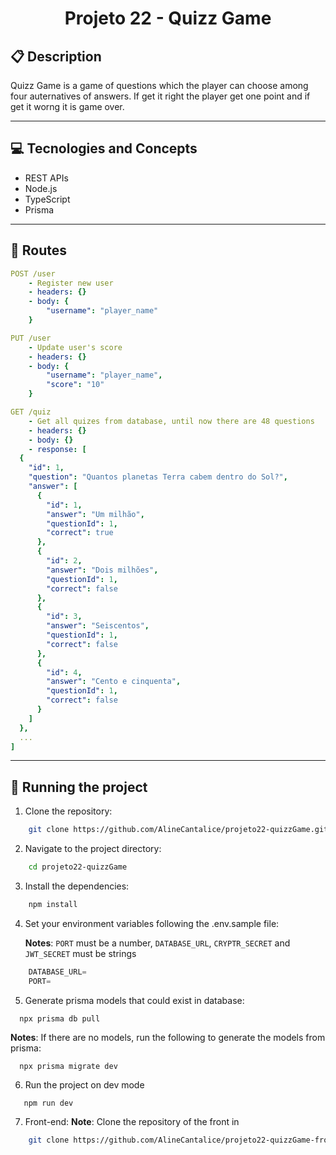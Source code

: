 # <p align = "center"> Projeto 22 - Quizz Game </p>

##  :clipboard: Description

Quizz Game is a game of questions which the player can choose among four auternatives of answers. If get it right the player get one point and if get it worng it is game over.

***

## :computer:	 Tecnologies and Concepts

- REST APIs
- Node.js
- TypeScript
- Prisma

***

## :rocket: Routes

```yml
POST /user
    - Register new user
    - headers: {}
    - body: {
        "username": "player_name"
    }
```
    
```yml 
PUT /user
    - Update user's score
    - headers: {}
    - body: {
        "username": "player_name",
        "score": "10"
    }
```

```yml 
GET /quiz
    - Get all quizes from database, until now there are 48 questions
    - headers: {}
    - body: {}
    - response: [
  {
    "id": 1,
    "question": "Quantos planetas Terra cabem dentro do Sol?",
    "answer": [
      {
        "id": 1,
        "answer": "Um milhão",
        "questionId": 1,
        "correct": true
      },
      {
        "id": 2,
        "answer": "Dois milhões",
        "questionId": 1,
        "correct": false
      },
      {
        "id": 3,
        "answer": "Seiscentos",
        "questionId": 1,
        "correct": false
      },
      {
        "id": 4,
        "answer": "Cento e cinquenta",
        "questionId": 1,
        "correct": false
      }
    ]
  },
  ...
]
```
***

## 🏁 Running the project

1. Clone the repository:

```bash
    git clone https://github.com/AlineCantalice/projeto22-quizzGame.git
```

2. Navigate to the project directory:
    
```bash
    cd projeto22-quizzGame
```
3. Install the dependencies:
    
```bash
    npm install
```
4. Set your environment variables following the .env.sample file:

   **Notes**: `PORT` must be a number, `DATABASE_URL`, `CRYPTR_SECRET` and `JWT_SECRET` must be strings

```ts
    DATABASE_URL=
    PORT=
```
5. Generate prisma models that could exist in database:

```
  npx prisma db pull
```
  **Notes**: If there are no models, run the following to generate the models from prisma:
```
  npx prisma migrate dev
```

6. Run the project on dev mode

```bash
   npm run dev
```

7. Front-end:
**Note**: Clone the repository of the front in
```bash
    git clone https://github.com/AlineCantalice/projeto22-quizzGame-front.git
```